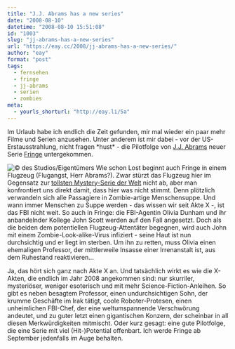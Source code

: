 ```yaml
---
title: "J.J. Abrams has a new series"
date: "2008-08-10"
datetime: "2008-08-10 15:51:08"
id: "1003"
slug: "jj-abrams-has-a-new-series"
url: "https://eay.cc/2008/jj-abrams-has-a-new-series/"
author: "eay"
format: "post"
tags:
  - fernsehen
  - fringe
  - jj-abrams
  - serien
  - zombies
meta:
  - yourls_shorturl: "http://eay.li/5a"
---
```


Im Urlaub habe ich endlich die Zeit gefunden, mir mal wieder ein paar mehr Filme und Serien anzusehen. Unter anderem ist mir dabei - vor der US-Erstausstrahlung, nicht fragen \*hust\* - die Pilotfolge von [J.J. Abrams](//eay.cc/tag/jjabrams/) neuer Serie [Fringe](http://www.imdb.com/title/tt1119644/) untergekommen.

![](/uploads/2008/fringe.jpg "© des Studios/Eigentümers") Wie schon Lost beginnt auch Fringe in einem Flugzeug (Flugangst, Herr Abrams?). Zwar stürzt das Flugzeug hier im Gegensatz zur [tollsten Mystery-Serie der Welt](//eay.cc/2008/lost/) nicht ab, aber man konfrontiert uns direkt damit, dass hier was nicht stimmt. Denn plötzlich verwandeln sich alle Passagiere in Zombie-artige Menschensuppe. Und wann immer Menschen zu Suppe werden - das wissen wir seit Akte X -, ist das FBI nicht weit. So auch in Fringe: die FBI-Agentin Olivia Dunham und ihr anbandelnder Kollege John Scott werden auf den Fall angesetzt. Doch als die beiden dem potentiellen Flugzeug-Attentäter begegnen, wird auch John mit einem Zombie-Look-alike-Virus infiziert - seine Haut ist nun durchsichtig und er liegt im sterben. Um ihn zu retten, muss Olivia einen ehemaligen Professor, der mittlerweile Insasse einer Irrenanstalt ist, aus dem Ruhestand reaktivieren...

Ja, das hört sich ganz nach Akte X an. Und tatsächlich wirkt es wie die X-Akten, die endlich im Jahr 2008 angekommen sind: nur skurriler, mysteriöser, weniger esoterisch und mit mehr Science-Fiction-Anleihen. So gibt es neben besagtem Professor, einen undurchsichtigen Sohn, der krumme Geschäfte im Irak tätigt, coole Roboter-Protesen, einen unheimlichen FBI-Chef, der eine weltumspannende Verschwörung andeutet, und zu guter letzt einen gigantischen Konzern, der scheinbar in all diesen Merkwürdigkeiten mitmischt. Oder kurz gesagt: eine gute Pilotfolge, die eine Serie mit viel (Hit-)Potential offenbart. Ich werde Fringe ab September jedenfalls im Auge behalten.
